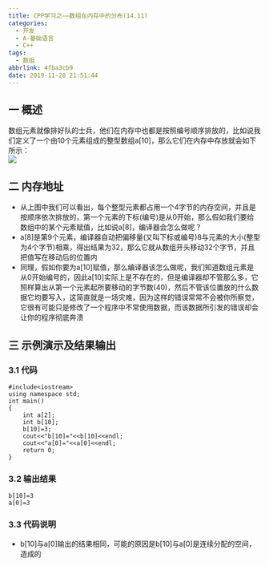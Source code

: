 ```yaml
---
title: CPP学习之——数组在内存中的分布(14.11)
categories:
  - 开发
  - A-基础语言
  - C++
tags:
  - 数组
abbrlink: 4fba3cb9
date: 2019-11-28 21:51:44
---
```

## 一 概述

数组元素就像排好队的士兵，他们在内存中也都是按照编号顺序排放的，比如说我们定义了一个由10个元素组成的整型数组a[10]，那么它们在内存中存放就会如下所示：  
![][1]

<!--more-->

## 二 内存地址

* 从上图中我们可以看出，每个整型元素都占用一个4字节的内存空间，并且是按顺序依次排放的，第一个元素的下标(编号)是从0开始，那么假如我们要给数组中的某个元素赋值，比如说a[8]，编译器会怎么做呢？
* a[8]是第9个元素，编译器自动把偏移量(又叫下标或编号)8与元素的大小(整型为4个字节)相乘，得出结果为32，那么它就从数组开头移动32个字节，并且把值写在移动后的位置内
* 同理，假如你要为a[10]赋值，那么编译器该怎么做呢，我们知道数组元素是从0开始编号的，因此a[10]实际上是不存在的，但是编译器却不管那么多，它照样算出从第一个元素起所要移动的字节数(40)，然后不管该位置放的什么数据它均要写入，这简直就是一场灾难，因为这样的错误常常不会被你所察觉，它很有可能只是修改了一个程序中不常使用数据，而该数据所引发的错误却会让你的程序彻底奔溃

## 三 示例演示及结果输出

### 3.1 代码

```
#include<iostream>
using namespace std;
int main()
{
	int a[2];
	int b[10];
	b[10]=3;
	cout<<"b[10]="<<b[10]<<endl;
	cout<<"a[0]="<<a[0]<<endl;
	return 0;
}
```

### 3.2 输出结果

```
b[10]=3
a[0]=3
```

### 3.3 代码说明

* b[10]与a[0]输出的结果相同，可能的原因是b[10]与a[0]是连续分配的空间，造成的





[1]:https://cdn.jsdelivr.net/gh/PGzxc/CDN@master/blog-image/cpp-chapter-14-memory-allocation.png
